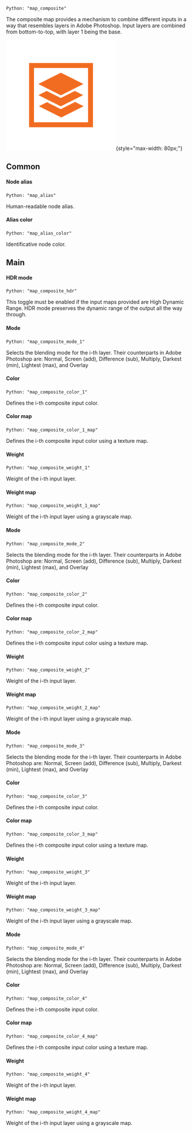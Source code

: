 `Python: "map_composite"`

The composite map provides a mechanism to combine different inputs in a way that resembles layers in Adobe Photoshop. Input layers are combined from bottom-to-top, with layer 1 being the base.

![Icon](map_composite_swatch.png "Icon"){style="max-width: 80px;"}

## Common

#### Node alias
`Python: "map_alias"`

Human-readable node alias.

#### Alias color
`Python: "map_alias_color"`

Identificative node color.

## Main

#### HDR mode
`Python: "map_composite_hdr"`

This toggle must be enabled if the input maps provided are High Dynamic Range. HDR mode preserves the dynamic range of the output all the way through.

#### Mode
`Python: "map_composite_mode_1"`

Selects the blending mode for the i-th layer. Their counterparts in Adobe Photoshop are: Normal, Screen (add), Difference (sub), Multiply, Darkest (min), Lightest (max), and Overlay

#### Color
`Python: "map_composite_color_1"`

Defines the i-th composite input color.

#### Color map
`Python: "map_composite_color_1_map"`

Defines the i-th composite input color using a texture map.

#### Weight
`Python: "map_composite_weight_1"`

Weight of the i-th input layer.

#### Weight map
`Python: "map_composite_weight_1_map"`

Weight of the i-th input layer using a grayscale map.

#### Mode
`Python: "map_composite_mode_2"`

Selects the blending mode for the i-th layer. Their counterparts in Adobe Photoshop are: Normal, Screen (add), Difference (sub), Multiply, Darkest (min), Lightest (max), and Overlay

#### Color
`Python: "map_composite_color_2"`

Defines the i-th composite input color.

#### Color map
`Python: "map_composite_color_2_map"`

Defines the i-th composite input color using a texture map.

#### Weight
`Python: "map_composite_weight_2"`

Weight of the i-th input layer.

#### Weight map
`Python: "map_composite_weight_2_map"`

Weight of the i-th input layer using a grayscale map.

#### Mode
`Python: "map_composite_mode_3"`

Selects the blending mode for the i-th layer. Their counterparts in Adobe Photoshop are: Normal, Screen (add), Difference (sub), Multiply, Darkest (min), Lightest (max), and Overlay

#### Color
`Python: "map_composite_color_3"`

Defines the i-th composite input color.

#### Color map
`Python: "map_composite_color_3_map"`

Defines the i-th composite input color using a texture map.

#### Weight
`Python: "map_composite_weight_3"`

Weight of the i-th input layer.

#### Weight map
`Python: "map_composite_weight_3_map"`

Weight of the i-th input layer using a grayscale map.

#### Mode
`Python: "map_composite_mode_4"`

Selects the blending mode for the i-th layer. Their counterparts in Adobe Photoshop are: Normal, Screen (add), Difference (sub), Multiply, Darkest (min), Lightest (max), and Overlay

#### Color
`Python: "map_composite_color_4"`

Defines the i-th composite input color.

#### Color map
`Python: "map_composite_color_4_map"`

Defines the i-th composite input color using a texture map.

#### Weight
`Python: "map_composite_weight_4"`

Weight of the i-th input layer.

#### Weight map
`Python: "map_composite_weight_4_map"`

Weight of the i-th input layer using a grayscale map.

